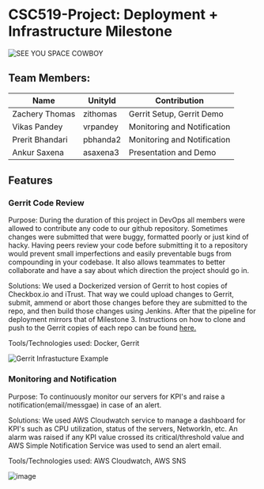# CSC519-Project: Deployment + Infrastructure Milestone


![SEE YOU SPACE COWBOY](https://img.youtube.com/vi/yg7V67ptg18/0.jpg)

## Team Members:
| Name | UnityId | Contribution |
|---------------------|-------|-----|
| Zachery Thomas | zithomas | Gerrit Setup, Gerrit Demo |
| Vikas Pandey | vrpandey | Monitoring and Notification | 
| Prerit Bhandari | pbhanda2 | Monitoring and Notification |
| Ankur Saxena | asaxena3 | Presentation and Demo |

## Features

### Gerrit Code Review

Purpose: During the duration of this project in DevOps all members were allowed to contribute any code to our github repository. Sometimes changes were submitted that were buggy, formatted poorly or just kind of hacky. Having peers review your code before submitting it to a repository would prevent small imperfections and easily preventable bugs from compounding in your codebase. It also allows teammates to better collaborate and have a say about which direction the project should go in.

Solutions: We used a Dockerized version of Gerrit to host copies of Checkbox.io and iTrust. That way we could upload changes to Gerrit, submit, ammend or abort those changes before they are submitted to the repo, and then build those changes using Jenkins. After that the pipeline for deployment mirrors that of Milestone 3. Instructions on how to clone and push to the Gerrit copies of each repo can be found [here.](https://github.ncsu.edu/asaxena3/CSC519-Project/blob/Milestone4/Deployment%2BRollingUpdate/HOW%20TO%20COMMIT%20TO%20GERRIT.md)

Tools/Technologies used: Docker, Gerrit

![Gerrit Infrastucture Example](https://github.ncsu.edu/asaxena3/CSC519-Project/blob/Milestone4/tutorial-material/GerritInfra.png)

### Monitoring and Notification

Purpose: To continuously monitor our servers for KPI's and raise a notification(email/messgae) in case of an alert.

Solutions: We used AWS Cloudwatch service to manage a dashboard for KPI's such as CPU utilization, status of the servers, NetworkIn, etc. An alarm was raised if any KPI value crossed its critical/threshold value and AWS Simple Notification Service was used to send an alert email.

Tools/Technologies used: AWS Cloudwatch, AWS SNS


![image]( https://github.ncsu.edu/asaxena3/CSC519-Project/blob/Milestone4/CanaryRelease/Cloudwatch_dashboard.png "Monitoring Dashboard")

